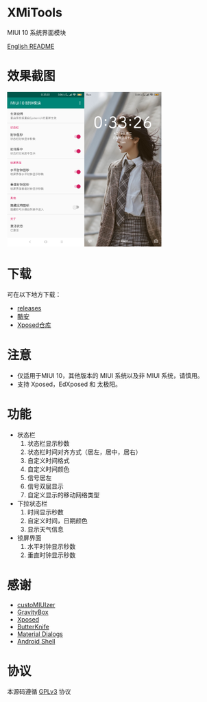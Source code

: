 # XMiTools
MIUI 10 系统界面模块

[English README](/README-EN.md)
# 效果截图
<img src="art/cn/01.png" width="180"/><img src="art/cn/02.png" width="180"/>

# 下载
可在以下地方下载：
- [releases](/releases)
- [酷安](https://www.coolapk.com/apk/com.tianma.tweaks.miui)
- [Xposed仓库](https://repo.xposed.info/module/com.tianma.tweaks.miui)

# 注意
- 仅适用于MIUI 10，其他版本的 MIUI 系统以及非 MIUI 系统，请慎用。
- 支持 Xposed，EdXposed 和 太极阳。

# 功能
- 状态栏
  1. 状态栏显示秒数
  2. 状态栏时间对齐方式（居左，居中，居右）
  3. 自定义时间格式
  4. 自定义时间颜色
  5. 信号居左
  6. 信号双层显示
  7. 自定义显示的移动网络类型
- 下拉状态栏
  1. 时间显示秒数
  2. 自定义时间，日期颜色
  3. 显示天气信息
- 锁屏界面
  1. 水平时钟显示秒数
  2. 垂直时钟显示秒数

# 感谢
 - [custoMIUIzer](https://code.highspec.ru/Mikanoshi/CustoMIUIzer/)
 - [GravityBox](https://github.com/GravityBox/GravityBox)
 - [Xposed](https://github.com/rovo89/Xposed)
 - [ButterKnife](https://github.com/JakeWharton/butterknife)
 - [Material Dialogs](https://github.com/afollestad/material-dialogs)
 - [Android Shell](https://github.com/jaredrummler/AndroidShell)

# 协议
本源码遵循 [GPLv3](https://www.gnu.org/licenses/gpl-3.0.txt) 协议
